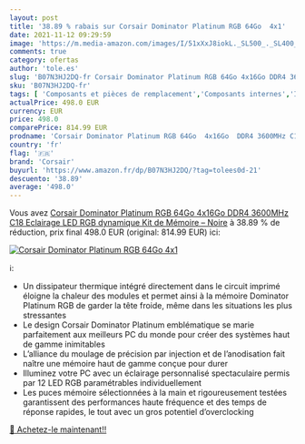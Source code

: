 ```yaml
---
layout: post
title: '38.89 % rabais sur Corsair Dominator Platinum RGB 64Go  4x1'
date: 2021-11-12 09:29:59
image: 'https://m.media-amazon.com/images/I/51xXxJ8iokL._SL500_._SL400_.jpg'
comments: true
category: ofertas
author: 'tole.es'
slug: 'B07N3HJ2DQ-fr Corsair Dominator Platinum RGB 64Go 4x16Go DDR4 3600MHz...'
sku: 'B07N3HJ2DQ-fr'
tags: [ 'Composants et pièces de remplacement','Composants internes','Informatique','Mémoire RAM','corsair', ]
actualPrice: 498.0 EUR
currency: EUR
price: 498.0
comparePrice: 814.99 EUR
prodname: 'Corsair Dominator Platinum RGB 64Go  4x16Go  DDR4 3600MHz C18  Eclairage LED RGB dynamique Kit de Mémoire – Noire'
country: 'fr'
flag: '🇫🇷'
brand: 'Corsair'
buyurl: 'https://www.amazon.fr/dp/B07N3HJ2DQ/?tag=tolees0d-21'
descuento: '38.89'
average: '498.0'
---
```


Vous avez [Corsair Dominator Platinum RGB 64Go  4x16Go  DDR4 3600MHz C18  Eclairage LED RGB dynamique Kit de Mémoire – Noire](https://www.amazon.fr/dp/B07N3HJ2DQ/?tag=tolees0d-21)  à  38.89 % de réduction, prix final  498.0 EUR (original: 814.99 EUR) ici:

[![Corsair Dominator Platinum RGB 64Go  4x1](https://m.media-amazon.com/images/I/51xXxJ8iokL._SL500_._SL400_.jpg)](https://www.amazon.fr/dp/B07N3HJ2DQ/?tag=tolees0d-21)

ℹ️:

- Un dissipateur thermique intégré directement dans le circuit imprimé éloigne la chaleur des modules et permet ainsi à la mémoire Dominator Platinum RGB de garder la tête froide, même dans les situations les plus stressantes
- Le design Corsair Dominator Platinum emblématique se marie parfaitement aux meilleurs PC du monde pour créer des systèmes haut de gamme inimitables
- L’alliance du moulage de précision par injection et de l’anodisation fait naître une mémoire haut de gamme conçue pour durer
- Illuminez votre PC avec un éclairage personnalisé spectaculaire permis par 12 LED RGB paramétrables individuellement
- Les puces mémoire sélectionnées à la main et rigoureusement testées garantissent des performances haute fréquence et des temps de réponse rapides, le tout avec un gros potentiel d’overclocking

[🛒 Achetez-le maintenant!!](https://www.amazon.fr/dp/B07N3HJ2DQ/?tag=tolees0d-21)
